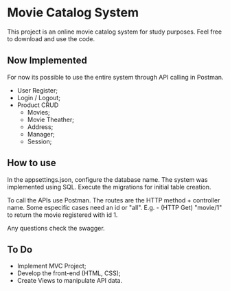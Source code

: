 # Movie Catalog System
This project is an online movie catalog system for study purposes.
Feel free to download and use the code.

## Now Implemented
For now its possible to use the entire system through API calling in Postman.
- User Register;
- Login / Logout;
- Product CRUD
  - Movies;
  - Movie Theather;
  - Address;
  - Manager;
  - Session;

## How to use
In the appsettings.json, configure the database name. The system was implemented using SQL.
Execute the migrations for initial table creation.

To call the APIs use Postman.
The routes are the HTTP method + controller name. Some especific cases need an id or "all".
E.g. - (HTTP Get) "movie/1" to return the movie registered with id 1.

Any questions check the swagger.

## To Do
- Implement MVC Project;
- Develop the front-end (HTML, CSS);
- Create Views to manipulate API data.
